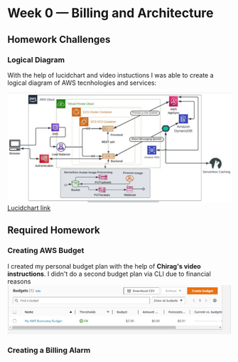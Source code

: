 # Week 0 — Billing and Architecture

## Homework Challenges

### Logical Diagram

With the help of lucidchart and video instuctions I was able to create a logical diagram of AWS tecnhologies and services:

![lucid Chart](assets/logical%20diagram%20(2).png)
[Lucidchart link](https://lucid.app/lucidchart/c37ba0a8-861f-416c-bf6c-3f3e4a4d47be/edit?viewport_loc=200%2C13%2C1480%2C692%2C0_0&invitationId=inv_727c364b-aa33-42f9-99b5-b4e4a68950b9)

## Required Homework

### Creating AWS Budget

I created my personal budget plan with the help of **Chirag's video instructions**. I didn't do a second budget plan via CLI due to financial reasons 
![Budget](assets/Budgets.JPG)

### Creating a Billing Alarm
